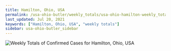 ```yaml
---
title: Hamilton, Ohio, USA
permalink: /usa-ohio-butler/weekly_totals/usa-ohio-hamilton-weekly_totals.html
last_updated: Jul 20, 2021
keywords: ["Hamilton, Ohio, USA", "weekly totals"]
sidebar: usa-ohio-butler_sidebar
---
```


![Weekly Totals of Confirmed Cases for Hamilton, Ohio, USA](/covid_tracker/images/graphs/usa-ohio-hamilton-weekly_totals_graph.png)
